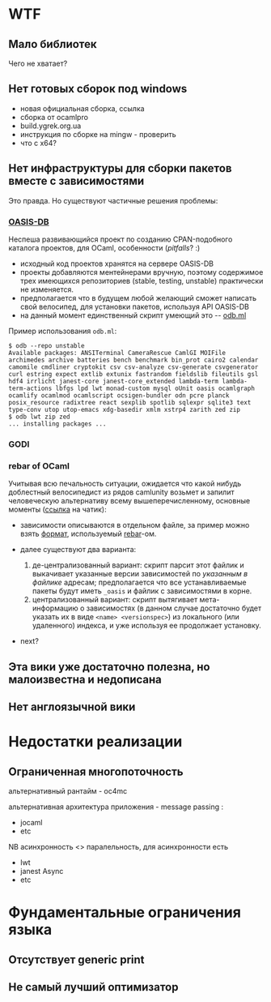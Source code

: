 WTF
===

Мало библиотек
--------------

Чего не хватает?


Нет готовых сборок под windows
------------------------------

* новая официальная сборка, ссылка
* сборка от ocamlpro
* build.ygrek.org.ua
* инструкция по сборке на mingw - проверить
* что с x64?


Нет инфраструктуры для сборки пакетов вместе с зависимостями
------------------------------------------------------------

Это правда. Но существуют частичные решения проблемы:

### [OASIS-DB](http://oasis.ocamlcore.org/)

Неспеша развивающийся проект по созданию CPAN-подобного каталога проектов, для
OCaml, особенности (*pitfalls*? :)

  * исходный код проектов хранятся на сервере OASIS-DB
  * проекты добавляются ментейнерами вручную, поэтому содержимое трех имеющихся
    репозиториев (stable, testing, unstable) практически не изменяется.
  * предполагается что в будущем любой желающий сможет написать свой велосипед,
    для установки пакетов, используя API OASIS-DB
  * на данный момент единственный скрипт умеющий это --
    [odb.ml](https://github.com/thelema/odb)

Пример использования ``odb.ml``:

    $ odb --repo unstable
    Available packages: ANSITerminal CameraRescue CamlGI MOIFile archimedes archive batteries bench benchmark bin_prot cairo2 calendar camomile cmdliner cryptokit csv csv-analyze csv-generate csvgenerator curl estring expect extlib extunix fastrandom fieldslib fileutils gsl hdf4 irrlicht janest-core janest-core_extended lambda-term lambda-term-actions lbfgs lpd lwt monad-custom mysql oUnit oasis ocamlgraph ocamlify ocamlmod ocamlscript ocsigen-bundler odn pcre planck posix_resource radixtree react sexplib spotlib sqlexpr sqlite3 text type-conv utop utop-emacs xdg-basedir xmlm xstrp4 zarith zed zip
    $ odb lwt zip zed
    ... installing packages ...


### GODI

### rebar of OCaml

Учитывая всю печальность ситуации, ожидается что какой нибудь доблестный
велосипедист из рядов camlunity возьмет и запилит человеческую альтернативу
всему вышеперечисленному, основные моменты
([ссылка](http://chatlogs.jabber.ru/ocaml@conference.jabber.ru/2011/11/15.html#12:46:25.86714)
на чатик):

* зависимости описываются в отдельном файле, за пример можно взять
  [формат](https://github.com/nitrogen/nitrogen/blob/master/rebar.config),
  используемый [rebar](https://github.com/basho/rebar)-ом.
* далее существуют два варианта:

  1. де-централизованный вaриант: скрипт парсит этот файлик и выкачивает
     указанные версии зависимостей по *указанным в файлике* адрeсам;
     предполагается что все устанавливаемые пакеты будут иметь `_oasis`
     и файлик с зависимостями в корне.
  2. централизованный вариaнт: скрипт вытягивает мета-информацию о зависимостях
     (в данном случае достаточно будет указать их в виде `<name> <versionspec>`)
     из локального (или удаленного) индекса, и уже используя ее продолжает
     установку.
* next?


Эта вики уже достаточно полезна, но малоизвестна и недописана
-------------------------------------------------------------

Нет англоязычной вики
---------------------

Недостатки реализации
=====================

Ограниченная многопоточность
----------------------------

   альтернативный рантайм - oc4mc

   альтернативная архитектура приложения - message passing :
   * jocaml
   * etc

   NB асинхронность <> паралельность, для асинхронности есть
   * lwt
   * janest Async
   * etc

Фундаментальные ограничения языка
=================================

Отсутствует generic print
-------------------------

Не самый лучший оптимизатор
---------------------------
